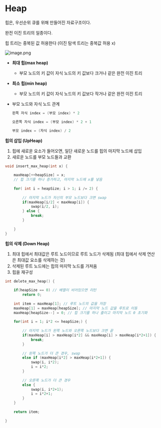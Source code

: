 # Heap

힙은, 우선순위 큐를 위해 만들어진 자료구조이다.

완전 이진 트리의 일종이다.

힙 트리는 중복된 값 허용한다 (이진 탐색 트리는 중복값 허용 x)

![image.png](attachment:b42b309c-e97a-4a8d-9b4c-fde9a2bf3275:image.png)

- **최대 힙(max heap)**
    - 부모 노드의 키 값이 자식 노드의 키 값보다 크거나 같은 완전 이진 트리

- **최소 힙(min heap)**
    - 부모 노드의 키 값이 자식 노드의 키 값보다 작거나 같은 완전 이진 트리

- 부모 노드와 자식 노드 관계
    
    ```java
    왼쪽 자식 index = (부모 index) * 2
    
    오른쪽 자식 index = (부모 index) * 2 + 1
    
    부모 index = (자식 index) / 2
    ```
    

**힙의 삽입 (UpHeap)**

1. 힙에 새로운 요소가 들어오면, 일단 새로운 노드를 힙의 마지막 노드에 삽입
2. 새로운 노드를 부모 노드들과 교환

```cpp
void insert_max_heap(int x) {
    
    maxHeap[++heapSize] = x; 
    // 힙 크기를 하나 증가하고, 마지막 노드에 x를 넣음
    
    for( int i = heapSize; i > 1; i /= 2) {
        
        // 마지막 노드가 자신의 부모 노드보다 크면 swap
        if(maxHeap[i/2] < maxHeap[i]) {
            swap(i/2, i);
        } else {
            break;
        }
        
    }
}
```

**힙의 삭제 (Down Heap)**

1. 최대 힙에서 최대값은 루트 노드이므로 루트 노드가 삭제됨 (최대 힙에서 삭제 연산은 최대값 요소를 삭제하는 것)
2. 삭제된 루트 노드에는 힙의 마지막 노드를 가져옴
3. 힙을 재구성

```cpp
int delete_max_heap() {
    
    if(heapSize == 0) // 배열이 비어있으면 리턴
        return 0;
    
    int item = maxHeap[1]; // 루트 노드의 값을 저장
    maxHeap[1] = maxHeap[heapSize]; // 마지막 노드 값을 루트로 이동
    maxHeap[heapSize--] = 0; // 힙 크기를 하나 줄이고 마지막 노드 0 초기화
    
    for(int i = 1; i*2 <= heapSize;) {
        
        // 마지막 노드가 왼쪽 노드와 오른쪽 노드보다 크면 끝
        if(maxHeap[i] > maxHeap[i*2] && maxHeap[i] > maxHeap[i*2+1]) {
            break;
        }
        
        // 왼쪽 노드가 더 큰 경우, swap
        else if (maxHeap[i*2] > maxHeap[i*2+1]) {
            swap(i, i*2);
            i = i*2;
        }
        
        // 오른쪽 노드가 더 큰 경우
        else {
            swap(i, i*2+1);
            i = i*2+1;
        }
    }
    
    return item;
    
}
```